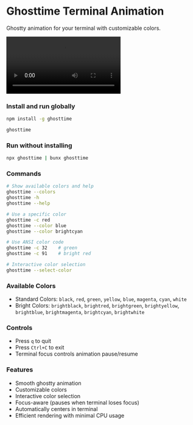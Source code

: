 # Ghosttime Terminal Animation

Ghostty animation for your terminal with customizable colors.

![Ghosttime Demo](./ghostty.mov)

### Install and run globally

```bash
npm install -g ghosttime
```

```bash
ghosttime
```

### Run without installing

```bash
npx ghosttime | bunx ghosttime
```

### Commands

```bash
# Show available colors and help
ghosttime --colors
ghosttime -h
ghosttime --help

# Use a specific color
ghosttime -c red
ghosttime --color blue
ghosttime --color brightcyan

# Use ANSI color code
ghosttime -c 32    # green
ghosttime -c 91    # bright red

# Interactive color selection
ghosttime --select-color
```

### Available Colors

- Standard Colors: `black`, `red`, `green`, `yellow`, `blue`, `magenta`, `cyan`, `white`
- Bright Colors: `brightblack`, `brightred`, `brightgreen`, `brightyellow`, `brightblue`, `brightmagenta`, `brightcyan`, `brightwhite`

### Controls

- Press `q` to quit
- Press `Ctrl+C` to exit
- Terminal focus controls animation pause/resume

### Features

- Smooth ghostty animation
- Customizable colors
- Interactive color selection
- Focus-aware (pauses when terminal loses focus)
- Automatically centers in terminal
- Efficient rendering with minimal CPU usage
